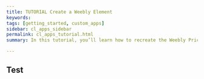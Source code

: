 ```yaml
---
title: TUTORIAL Create a Weebly Element
keywords:
tags: [getting_started, custom_apps]
sidebar: cl_apps_sidebar
permalink: cl_apps_tutorial.html
summary: In this tutorial, you’ll learn how to recreate the Weebly Price Chart sample element, package it up and test it. This element displays a given number of price plans, each with a given number of metrics.

---
```

## Test
